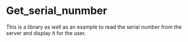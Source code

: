 # Get_serial_nunmber
This is a library as well as an example to read the serial number from the server and display it for the user.
